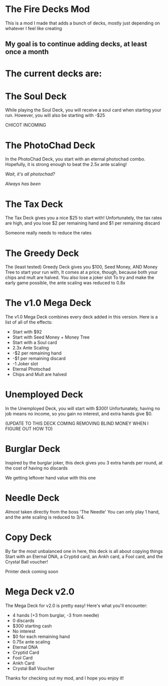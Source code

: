 # The Fire Decks Mod

This is a mod I made that adds a bunch of decks, mostly just depending on whatever I feel like creating

## My goal is to continue adding decks, at least once a month

# The current decks are:
# The Soul Deck
While playing the Soul Deck, you will receive a soul card when starting your run.
However, you will also be starting with -$25

CHICOT INCOMING

# The PhotoChad Deck
In the PhotoChad Deck, you start with an eternal photochad combo.
Hopefully, it is strong enough to beat the 2.5x ante scaling!

*Wait, it's all photochad?*

*Always has been*

# The Tax Deck
The Tax Deck gives you a nice $25 to start with!
Unfortunately, the tax rates are high, and you lose $2 per remaining hand and $1 per remaining discard

Someone really needs to reduce the rates

# The Greedy Deck
The (least tested) Greedy Deck gives you $100, Seed Money, AND Money Tree to start your run with,
It comes at a price, though, because both your chips and mult are halved. You also lose a joker slot
To try and make the early game possible, the ante scaling was reduced to 0.8x

# The v1.0 Mega Deck
The v1.0 Mega Deck combines every deck added in this version. Here is a list of all of the effects:
- Start with $92
- Start with Seed Money + Money Tree
- Start with a Soul card
- 2.3x Ante Scaling
- -$2 per remaining hand
- -$1 per remaining discard
- -1 Joker slot
- Eternal Photochad
- Chips and Mult are halved

# Unemployed Deck
In the Unemployed Deck, you will start with $300!
Unfortunately, having no job means no income, so you gain no interest, and extra hands give $0.

(UPDATE TO THIS DECK COMING REMOVING BLIND MONEY WHEN I FIGURE OUT HOW TO)

# Burglar Deck
Inspired by the burglar joker, this deck gives you 3 extra hands per round, at the cost of having no discards

We getting leftover hand value with this one

# Needle Deck
*Almost* taken directly from the boss 'The Needle'
You can only play 1 hand, and the ante scaling is reduced to 3/4.

# Copy Deck
By far the most unbalanced one in here, this deck is all about copying things
Start with an Eternal DNA, a Cryptid card, an Ankh card, a Fool card, and the Crystal Ball voucher!

Printer deck coming soon

# Mega Deck v2.0
The Mega Deck for v2.0 is pretty easy!
Here's what you'll encounter:
- 4 hands (+3 from burglar, -3 from needle)
- 0 discards
- $300 starting cash
- No interest
- $0 for each remaining hand
- 0.75x ante scaling
- Eternal DNA
- Cryptid Card
- Fool Card
- Ankh Card
- Crystal Ball Voucher

Thanks for checking out my mod, and I hope you enjoy it!
